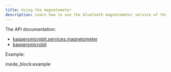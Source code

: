 ```yaml
---
title: Using the magnetometer
description: Learn how to use the bluetooth magnetometer service of the micro:bit from python (by example)
---
```


The API documentation: 

- [kaspersmicrobit.services.magnetometer](reference/services/magnetometer.md)
- [kaspersmicrobit](reference/kaspersmicrobit.md)

Example:

<!--codeinclude-->
[](../examples/microbit-magnetometer.py) inside_block:example
<!--/codeinclude-->
